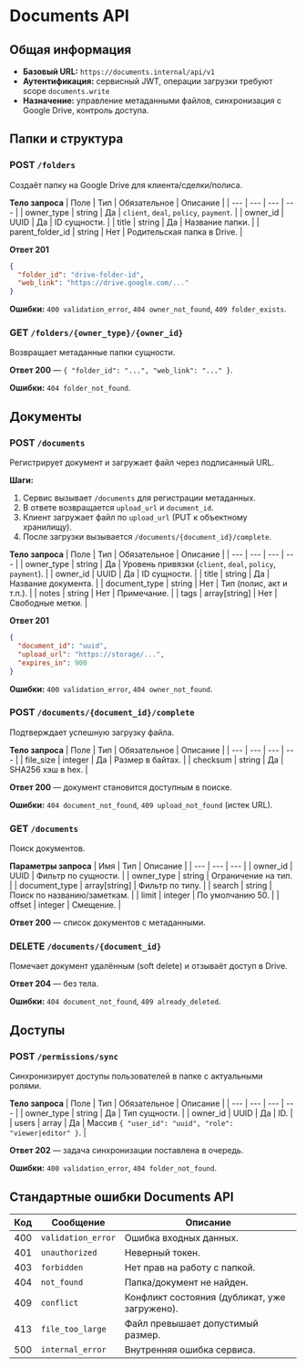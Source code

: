 # Documents API

## Общая информация
- **Базовый URL:** `https://documents.internal/api/v1`
- **Аутентификация:** сервисный JWT, операции загрузки требуют scope `documents.write`
- **Назначение:** управление метаданными файлов, синхронизация с Google Drive, контроль доступа.

## Папки и структура

### POST `/folders`
Создаёт папку на Google Drive для клиента/сделки/полиса.

**Тело запроса**
| Поле | Тип | Обязательное | Описание |
| --- | --- | --- | --- |
| owner_type | string | Да | `client`, `deal`, `policy`, `payment`. |
| owner_id | UUID | Да | ID сущности. |
| title | string | Да | Название папки. |
| parent_folder_id | string | Нет | Родительская папка в Drive. |

**Ответ 201**
```json
{
  "folder_id": "drive-folder-id",
  "web_link": "https://drive.google.com/..."
}
```

**Ошибки:** `400 validation_error`, `404 owner_not_found`, `409 folder_exists`.

### GET `/folders/{owner_type}/{owner_id}`
Возвращает метаданные папки сущности.

**Ответ 200** — `{ "folder_id": "...", "web_link": "..." }`.

**Ошибки:** `404 folder_not_found`.

## Документы

### POST `/documents`
Регистрирует документ и загружает файл через подписанный URL.

**Шаги:**
1. Сервис вызывает `/documents` для регистрации метаданных.
2. В ответе возвращается `upload_url` и `document_id`.
3. Клиент загружает файл по `upload_url` (PUT к объектному хранилищу).
4. После загрузки вызывается `/documents/{document_id}/complete`.

**Тело запроса**
| Поле | Тип | Обязательное | Описание |
| --- | --- | --- | --- |
| owner_type | string | Да | Уровень привязки (`client`, `deal`, `policy`, `payment`). |
| owner_id | UUID | Да | ID сущности. |
| title | string | Да | Название документа. |
| document_type | string | Нет | Тип (полис, акт и т.п.). |
| notes | string | Нет | Примечание. |
| tags | array[string] | Нет | Свободные метки. |

**Ответ 201**
```json
{
  "document_id": "uuid",
  "upload_url": "https://storage/...",
  "expires_in": 900
}
```

**Ошибки:** `400 validation_error`, `404 owner_not_found`.

### POST `/documents/{document_id}/complete`
Подтверждает успешную загрузку файла.

**Тело запроса**
| Поле | Тип | Обязательное | Описание |
| --- | --- | --- | --- |
| file_size | integer | Да | Размер в байтах. |
| checksum | string | Да | SHA256 хэш в hex. |

**Ответ 200** — документ становится доступным в поиске.

**Ошибки:** `404 document_not_found`, `409 upload_not_found` (истек URL).

### GET `/documents`
Поиск документов.

**Параметры запроса**
| Имя | Тип | Описание |
| --- | --- | --- |
| owner_id | UUID | Фильтр по сущности. |
| owner_type | string | Ограничение на тип. |
| document_type | array[string] | Фильтр по типу. |
| search | string | Поиск по названию/заметкам. |
| limit | integer | По умолчанию 50. |
| offset | integer | Смещение. |

**Ответ 200** — список документов с метаданными.

### DELETE `/documents/{document_id}`
Помечает документ удалённым (soft delete) и отзываёт доступ в Drive.

**Ответ 204** — без тела.

**Ошибки:** `404 document_not_found`, `409 already_deleted`.

## Доступы

### POST `/permissions/sync`
Синхронизирует доступы пользователей в папке с актуальными ролями.

**Тело запроса**
| Поле | Тип | Обязательное | Описание |
| --- | --- | --- | --- |
| owner_type | string | Да | Тип сущности. |
| owner_id | UUID | Да | ID. |
| users | array<object> | Да | Массив `{ "user_id": "uuid", "role": "viewer|editor" }`. |

**Ответ 202** — задача синхронизации поставлена в очередь.

**Ошибки:** `400 validation_error`, `404 folder_not_found`.

## Стандартные ошибки Documents API

| Код | Сообщение | Описание |
| --- | --- | --- |
| 400 | `validation_error` | Ошибка входных данных. |
| 401 | `unauthorized` | Неверный токен. |
| 403 | `forbidden` | Нет прав на работу с папкой. |
| 404 | `not_found` | Папка/документ не найден. |
| 409 | `conflict` | Конфликт состояния (дубликат, уже загружено). |
| 413 | `file_too_large` | Файл превышает допустимый размер. |
| 500 | `internal_error` | Внутренняя ошибка сервиса. |

